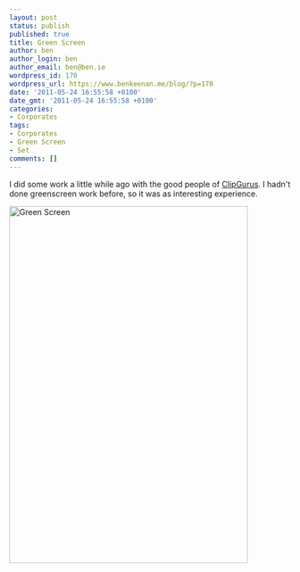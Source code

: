 ```yaml
---
layout: post
status: publish
published: true
title: Green Screen
author: ben
author_login: ben
author_email: ben@ben.ie
wordpress_id: 170
wordpress_url: https://www.benkeenan.me/blog/?p=170
date: '2011-05-24 16:55:58 +0100'
date_gmt: '2011-05-24 16:55:58 +0100'
categories:
- Corporates
tags:
- Corporates
- Green Screen
- Set
comments: []
---
```

<p>I did some work a little while ago with the good people of <a href="https://www.clipgurus.ie/" target="_blank">ClipGurus</a>. I hadn't done greenscreen work before, so it was as interesting experience.</p>
<p><img class="aligncenter" src="https://farm6.static.flickr.com/5058/5485952515_b220726850_z.jpg" alt="Green Screen" width="427" height="640" /></p>
